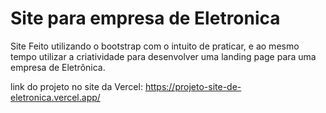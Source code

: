 # Site para empresa de Eletronica

Site Feito utilizando o bootstrap com o intuito de praticar, e ao mesmo tempo utilizar a criatividade para desenvolver uma landing page para uma empresa de Eletrônica.

link do projeto no site da Vercel: https://projeto-site-de-eletronica.vercel.app/
